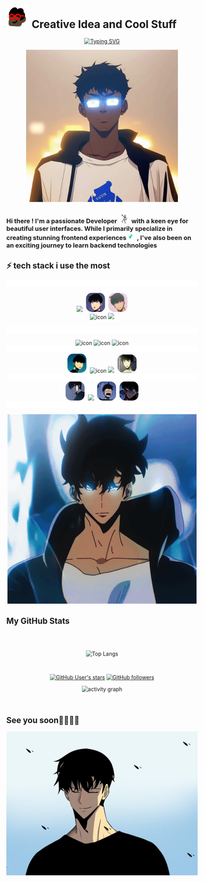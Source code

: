 # <img height="60" width="60" src="./public/images/ezgif.com-optimize.gif" /> Creative Idea and Cool Stuff

<div align="center">
  
[![Typing SVG](https://readme-typing-svg.demolab.com?font=Major+Mono+Display&weight=800&size=30&duration=3500&pause=3000&color=FA7070&background=3574FF00&center=true&vCenter=true&width=435&lines=Hi+There+👋🏾)](https://git.io/typing-svg)

  <img  src="./public/images/mojinwoo.png" width="400"/>
</div>
<h3>
Hi there !  I'm a passionate  Developer 
  <img width="30" style="border-radius: 15px;"  src="./public/images/lineman.gif" />
 with a keen eye for beautiful user interfaces. While I primarily specialize in creating stunning frontend experiences 
   <img width="20" style="border-radius: 15px;"  src="./public/images/dinolove.gif" />
   , I've also been on an exciting journey to learn backend technologies
    <!-- <img width="30" style="border-radius: 15px;"  src="./public/images/coffee.gif" />
    for backend development.🌟 -->
</h3>

<h2> ⚡ tech stack i use the most</h2>
    <img src="./public/images/myline.gif">
<p align="center">
    <img src="https://skillicons.dev/icons?i=html,css" />
    <img width="50" style="border-radius: 15px;margin-left:5px;"   src="./public/images/ohh.png" />
    <img width="50" style="border-radius: 15px;margin-left:5px;"   src="./public/images/hein.png" />
       <br/> 
    <img src="https://techstack-generator.vercel.app/react-icon.svg" alt="icon" width="65" height="65" />
    <img src="https://skillicons.dev/icons?i=nextjs,nodejs,express" />
      <br/> 
    <!-- <img src="https://skillicons.dev/icons?i=bootstrap,tailwind,git" /> -->
    <!-- <img src="https://techstack-generator.vercel.app/github-icon.svg" alt="icon" width="65" height="65" /> -->
       <br/> 
    <img src="./public/images/myline.gif">  
</p>
     
<p align="center">
<img src="https://techstack-generator.vercel.app/js-icon.svg" alt="icon" width="65" height="65" />
  <img src="https://techstack-generator.vercel.app/ts-icon.svg" alt="icon" width="65" height="65" />
  <!-- <img src="https://techstack-generator.vercel.app/python-icon.svg" alt="icon" width="65" height="65" /> -->
  <img src="https://techstack-generator.vercel.app/java-icon.svg" alt="icon" width="65" height="65" />
    <!-- <img src="https://skillicons.dev/icons?i=php" /> -->
    <img src="./public/images/myline.gif">
     <img width="50" style="border-radius: 15px;margin-right:5px; "   src="./public/images/heu.png" />
  <img src="https://techstack-generator.vercel.app/mysql-icon.svg" alt="icon" width="48" height="48" />
    <img src="https://skillicons.dev/icons?i=mongodb" />
      <img width="50" style="border-radius: 15px; margin-left:5px; "   src="./public/images/euhh.jpg" />
    <img src="./public/images/myline.gif">
    <img width="50" height="50" style="border-radius: 15px;margin-right:5px;"   src="./public/images/channels4_profile.jpg" />
    <img src="https://skillicons.dev/icons?i=figma" />
     <img width="50" height="50" style="border-radius: 15px;margin-right:5px;margin-left:5px;"   src="./public/images/hoh.png" />
      <img width="50" height="50" style="border-radius: 15px;"   src="./public/images/hehehe.jpg" />
    <img src="./public/images/myline.gif">
</p>
<div align="center">
   <img  src="./public/images/d9f6b7bed716e54bf9ee96f74da84c14.gif" />
</div>

<h2> My GitHub Stats</h2>
<div align="center">
<br>

<!-- <img src="https://github-readme-stats.vercel.app/api/wakatime?username=modouaicha023&theme=gotham&hide_border=true&layout=compact&hide_title=true&langs_count=100&range=all_time"  width="100%" alt=""/> -->

<br>
  
![Top Langs](https://github-readme-stats.vercel.app/api/top-langs/?username=modouaicha023&langs_count=4&hide=c%23,hack,c,python&theme=tokyonight&hide_border=true)
<br>

<img src="https://komarev.com/ghpvc/?username=modouaicha023&style=flat-square&color=red" alt=""/>

<a href="https://github.com/modouaicha023?tab=following"><img src="https://img.shields.io/github/stars/modouaicha023?affiliations=OWNER%2CCOLLABORATOR%2CORGANIZATION_MEMBER&label=Total%20user%20stars%20in%20all%20repo&logoColor=red&style=social" alt="GitHub User's stars"></a>
<a href="https://github.com/modouaicha023?tab=followers"><img src="https://img.shields.io/github/followers/modouaicha023?&logoColor=red&style=social" alt="GitHub followers"></a>

<p align="center">
<img src="https://github-readme-activity-graph.vercel.app/graph?username=modouaicha023&theme=react-dark&hide_border=true&hide_title=false&area=true&custom_title=Total%20contribution%20graph%20in%20all%20repo" width="80%"  alt="activity graph">



</p>


<p align="center">
<img src="https://github-profile-trophy.vercel.app/?username=modouaicha023&theme=onestar&no-frame=true&column=3&row=2"width="80%"  alt=""/>

</p>
</div>

<!-- <h2> Buy me coffe☕😎</h2>
<div align="center">
<img src="https://static.wikia.nocookie.net/solo-leveling/images/3/35/SL_Chibis.png/revision/latest?cb=20200322002106" />
</div>
<div align="center">
<a href="https://www.buymeacoffee.com/modouaicha023">
<img src="./public/images/Buy-Me-a-Coffee.png" style="width:50px;border-radius:10px;"/>
</a>
</div> -->
<h2> See you soon👀😏👋🏾</h2>
<img   src="./public/images/solosimile.jpg" />
